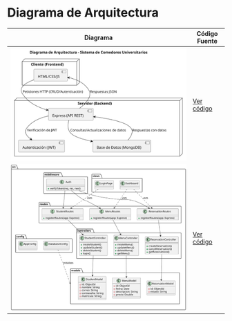 # Diagrama de Arquitectura
| Diagrama | Código Fuente |
|----------|---------------|
| ![Diagrama de Arquitectura](/Docs/images/modelosUML/Arquitectura/diagramaArquitectura.svg) | [Ver código](/Docs/Arquitectura/diagramaArquitectura/diagramaArquitectura.puml) |
| ![Diagrama de Arquitectura](/Docs/images/modelosUML/Arquitectura/diagramaArquitecturaMVC.svg) | [Ver código](/Docs/Arquitectura/diagramaArquitectura/diagramaArquitecturaMVC.puml) |

